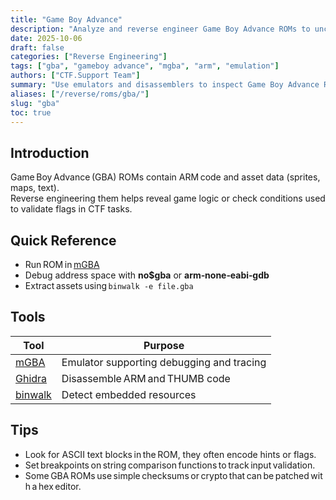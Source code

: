 ```yaml
---
title: "Game Boy Advance"
description: "Analyze and reverse engineer Game Boy Advance ROMs to uncover in-game assets and embedded logic."
date: 2025-10-06
draft: false
categories: ["Reverse Engineering"]
tags: ["gba", "gameboy advance", "mgba", "arm", "emulation"]
authors: ["CTF.Support Team"]
summary: "Use emulators and disassemblers to inspect Game Boy Advance ROMs for hidden strings and flag routines."
aliases: ["/reverse/roms/gba/"]
slug: "gba"
toc: true
---
```


## Introduction

Game Boy Advance (GBA) ROMs contain ARM code and asset data (sprites, maps, text).  
Reverse engineering them helps reveal game logic or check conditions used to validate flags in CTF tasks.

## Quick Reference

- Run ROM in [mGBA](https://mgba.io/)  
- Debug address space with **no$gba** or **arm‑none‑eabi‑gdb**
- Extract assets using `binwalk -e file.gba`

## Tools

| Tool                                             | Purpose                                   |
|--------------------------------------------------|-------------------------------------------|
| [mGBA](https://mgba.io/)                         | Emulator supporting debugging and tracing |
| [Ghidra](https://ghidra-sre.org/)                | Disassemble ARM and THUMB code            |
| [binwalk](https://github.com/ReFirmLabs/binwalk) | Detect embedded resources                 |

## Tips

- Look for ASCII text blocks in the ROM, they often encode hints or flags.  
- Set breakpoints on string comparison functions to track input validation.  
- Some GBA ROMs use simple checksums or crypto that can be patched with a hex editor.
